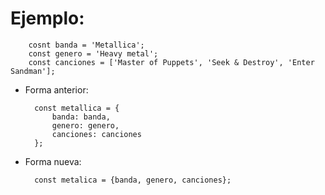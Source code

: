 # Ejemplo:

        cosnt banda = 'Metallica';
        const genero = 'Heavy metal';
        const canciones = ['Master of Puppets', 'Seek & Destroy', 'Enter Sandman'];

- Forma anterior:

        const metallica = {
            banda: banda,
            genero: genero,
            canciones: canciones
        };

- Forma nueva:

        const metalica = {banda, genero, canciones};